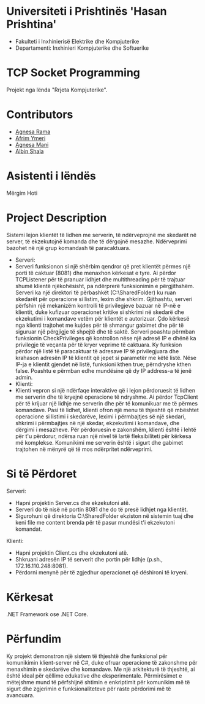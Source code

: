 # Universiteti i Prishtinës 'Hasan Prishtina'
* Fakulteti i Inxhinierisë Elektrike dhe Kompjuterike
* Departamenti: Inxhinieri Kompjuterike dhe Softuerike

# TCP Socket Programming
Projekt nga lënda "Rrjeta Kompjuterike".

# Contributors 
* [Agnesa Rama](https://github.com/agnesarama1)
* [Afrim Ymeri](https://github.com/afrimymeri)
* [Agnesa Mani](https://github.com/Agnesamani)
* [Albin Shala](https://github.com/albinshala)

# Asistenti i lëndës
Mërgim Hoti

# Project Description
Sistemi lejon klientët të lidhen me serverin, të ndërveprojnë me skedarët në server, të ekzekutojnë komanda dhe të dërgojnë mesazhe. Ndërveprimi bazohet në një grup komandash të paracaktuara.
* Serveri: 
* Serveri funksionon si një shërbim qendror që pret klientët përmes një porti të caktuar (8081) dhe menaxhon kërkesat e tyre. Ai përdor TCPListener për të pranuar lidhjet dhe multithreading për të trajtuar shumë klientë njëkohësisht, pa ndërprerë funksionimin e përgjithshëm. Serveri ka një direktori të përbashkët (C:\SharedFolder) ku ruan skedarët për operacione si listim, lexim dhe shkrim. Gjithashtu, serveri përfshin një mekanizëm kontrolli të privilegjeve bazuar në IP-në e klientit, duke kufizuar operacionet kritike si shkrimi në skedarë dhe ekzekutimi i komandave vetëm për klientët e autorizuar. Çdo kërkesë nga klienti trajtohet me kujdes për të shmangur gabimet dhe për të siguruar një përgjigje të shpejtë dhe të saktë. Serveri poashtu përmban funksionin CheckPrivileges që kontrollon nëse një adresë IP e dhënë ka privilegje të veçanta për të kryer veprime të caktuara. Ky funksion përdor një listë të paracaktuar të adresave IP të privilegjuara dhe krahason adresën IP të klientit që jepet si parametër me këtë listë. Nëse IP-ja e klientit gjendet në listë, funksioni kthen true; përndryshe kthen false. Poashtu e përmban edhe mundësine që dy IP address-a të jenë admin.
* Klienti: 
* Klienti vepron si një ndërfaqe interaktive që i lejon përdoruesit të lidhen me serverin dhe të kryejnë operacione të ndryshme. Ai përdor TcpClient për të krijuar një lidhje me serverin dhe për të komunikuar me të përmes komandave. Pasi të lidhet, klienti ofron një menu të thjeshtë që mbështet operacione si listimi i skedarëve, leximi i përmbajtjes së një skedari, shkrimi i përmbajtjes në një skedar, ekzekutimi i komandave, dhe dërgimi i mesazheve. Për përdoruesin e zakonshëm, klienti është i lehtë për t'u përdorur, ndërsa ruan një nivel të lartë fleksibiliteti për kërkesa më komplekse. Komunikimi me serverin është i sigurt dhe gabimet trajtohen në mënyrë që të mos ndërpritet ndërveprimi. 

# Si të Përdoret
Serveri: 
* Hapni projektin Server.cs dhe ekzekutoni atë.
* Serveri do të nisë në portin 8081 dhe do të presë lidhjet nga klientët.
* Sigurohuni që direktoria C:\SharedFolder ekziston në sistemin tuaj dhe keni file me content brenda për të pasur mundësi t'i ekzekutoni komandat.

Klienti: 
* Hapni projektin Client.cs dhe ekzekutoni atë.
* Shkruani adresën IP të serverit dhe portin për lidhje (p.sh., 172.16.110.248:8081).
* Përdorni menynë për të zgjedhur operacionet që dëshironi të kryeni.
  
# Kërkesat
.NET Framework ose .NET Core.

# Përfundim
Ky projekt demonstron një sistem të thjeshtë dhe funksional për komunikimin klient-server në C#, duke ofruar operacione të zakonshme për menaxhimin e skedarëve dhe komandave. Me një arkitekturë të thjeshtë, ai është ideal për qëllime edukative dhe eksperimentale. Përmirësimet e mëtejshme mund të përfshijnë shtimin e enkriptimit për komunikim më të sigurt dhe zgjerimin e funksionaliteteve për raste përdorimi më të avancuara.
